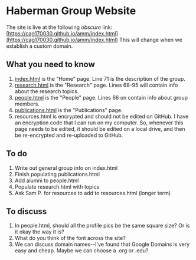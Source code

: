 # Haberman Group Website

The site is live at the following *obscure* link: [https://cag170030.github.io/amm/index.html](https://cag170030.github.io/amm/index.html) This will change when we establish a custom domain.

## What you need to know
1. [index.html](https://github.com/cag170030/amm/blob/main/index.html)  is the "Home" page. Line 71 is the description of the group.
2. [research.html](https://github.com/cag170030/amm/blob/main/research.html) is the "Research" page. Lines 68-95 will contain info about the research topics.
3. [people.html](https://github.com/cag170030/amm/blob/main/people.html)  is the "People" page. Lines 66 on contain info about group members.
4. [publications.html](https://github.com/cag170030/amm/blob/main/publications.html) is the "Publications" page. 
5. resources.html is encrypted and should not be edited on GitHub. I have an encryption code that I can run on my computer. So, whenever this page needs to be edited, it should be edited on a local drive, and then be re-encrypted and re-uploaded to GitHub.
 
## To do
1. Write out general group info on index.html
2. Finish populating publications.html
3. Add alumni to people.html
4. Populate research.html with topics
5. Ask Sam P. for resources to add to resources.html (longer term)

## To discuss
1. In people.html, should all the profile pics be the same square size? Or is it okay the way it is?
2. What do you think of the font across the site?
3. We can discuss domain names--I've found that Google Domains is very easy and cheap. Maybe we can choose a .org or .edu? 

